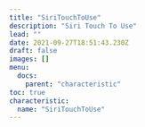 ```yaml
---
title: "SiriTouchToUse"
description: "Siri Touch To Use"
lead: ""
date: 2021-09-27T18:51:43.230Z
draft: false
images: []
menu:
  docs:
    parent: "characteristic"
toc: true
characteristic:
  name: "SiriTouchToUse"
---
```

